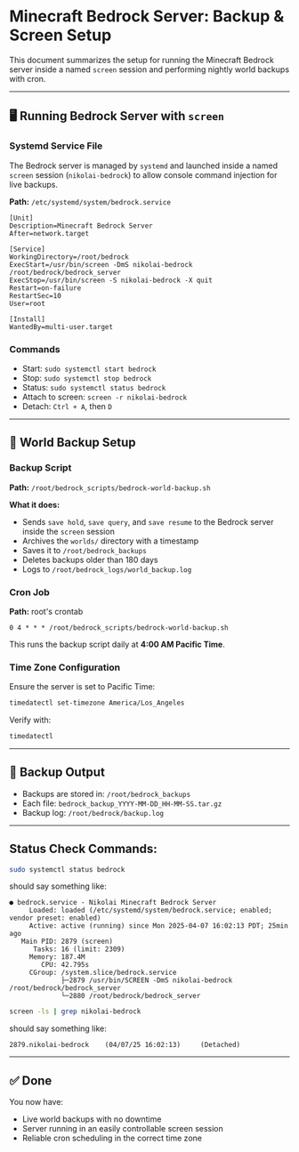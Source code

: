# Minecraft Bedrock Server: Backup & Screen Setup

This document summarizes the setup for running the Minecraft Bedrock server inside a named `screen` session and performing nightly world backups with cron.

---

## 🖥️ Running Bedrock Server with `screen`

### Systemd Service File

The Bedrock server is managed by `systemd` and launched inside a named `screen` session (`nikolai-bedrock`) to allow console command injection for live backups.

**Path:** `/etc/systemd/system/bedrock.service`

```
[Unit]
Description=Minecraft Bedrock Server
After=network.target

[Service]
WorkingDirectory=/root/bedrock
ExecStart=/usr/bin/screen -DmS nikolai-bedrock /root/bedrock/bedrock_server
ExecStop=/usr/bin/screen -S nikolai-bedrock -X quit
Restart=on-failure
RestartSec=10
User=root

[Install]
WantedBy=multi-user.target
```

### Commands

- Start: `sudo systemctl start bedrock`
- Stop: `sudo systemctl stop bedrock`
- Status: `sudo systemctl status bedrock`
- Attach to screen: `screen -r nikolai-bedrock`
- Detach: `Ctrl + A`, then `D`

---

## 💾 World Backup Setup

### Backup Script

**Path:** `/root/bedrock_scripts/bedrock-world-backup.sh`

**What it does:**
- Sends `save hold`, `save query`, and `save resume` to the Bedrock server inside the `screen` session
- Archives the `worlds/` directory with a timestamp
- Saves it to `/root/bedrock_backups`
- Deletes backups older than 180 days
- Logs to `/root/bedrock_logs/world_backup.log`

### Cron Job

**Path:** root's crontab

```
0 4 * * * /root/bedrock_scripts/bedrock-world-backup.sh
```

This runs the backup script daily at **4:00 AM Pacific Time**.

### Time Zone Configuration

Ensure the server is set to Pacific Time:

```bash
timedatectl set-timezone America/Los_Angeles
```

Verify with:

```bash
timedatectl
```

---

## 📁 Backup Output

- Backups are stored in: `/root/bedrock_backups`
- Each file: `bedrock_backup_YYYY-MM-DD_HH-MM-SS.tar.gz`
- Backup log: `/root/bedrock/backup.log`

---

## Status Check Commands:

```bash
sudo systemctl status bedrock
```

should say something like:

```
● bedrock.service - Nikolai Minecraft Bedrock Server
     Loaded: loaded (/etc/systemd/system/bedrock.service; enabled; vendor preset: enabled)
     Active: active (running) since Mon 2025-04-07 16:02:13 PDT; 25min ago
   Main PID: 2879 (screen)
      Tasks: 16 (limit: 2309)
     Memory: 187.4M
        CPU: 42.795s
     CGroup: /system.slice/bedrock.service
             ├─2879 /usr/bin/SCREEN -DmS nikolai-bedrock /root/bedrock/bedrock_server
             └─2880 /root/bedrock/bedrock_server
```

```bash
screen -ls | grep nikolai-bedrock
```

should say something like:

```
2879.nikolai-bedrock    (04/07/25 16:02:13)     (Detached)
```

---

## ✅ Done

You now have:
- Live world backups with no downtime
- Server running in an easily controllable screen session
- Reliable cron scheduling in the correct time zone